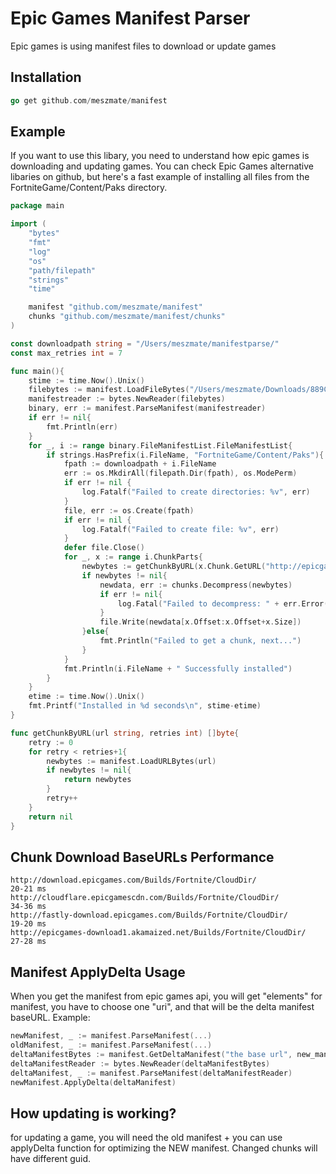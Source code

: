 # Epic Games Manifest Parser
Epic games is using manifest files to download or update games 

## Installation
```go
go get github.com/meszmate/manifest
```

## Example
If you want to use this libary, you need to understand how epic games is downloading and updating games. You can check Epic Games alternative libaries on github, but here's a fast example of installing all files from the FortniteGame/Content/Paks directory.
```go
package main

import (
	"bytes"
	"fmt"
	"log"
	"os"
	"path/filepath"
	"strings"
	"time"

	manifest "github.com/meszmate/manifest"
	chunks "github.com/meszmate/manifest/chunks"
)

const downloadpath string = "/Users/meszmate/manifestparse/"
const max_retries int = 7

func main(){
	stime := time.Now().Unix()
	filebytes := manifest.LoadFileBytes("/Users/meszmate/Downloads/889Cfv4W7UAZ6Jn0dUyIuV0kX7gTog.manifest")
	manifestreader := bytes.NewReader(filebytes)
	binary, err := manifest.ParseManifest(manifestreader)
	if err != nil{
		fmt.Println(err)
	}
	for _, i := range binary.FileManifestList.FileManifestList{
		if strings.HasPrefix(i.FileName, "FortniteGame/Content/Paks"){
			fpath := downloadpath + i.FileName
			err := os.MkdirAll(filepath.Dir(fpath), os.ModePerm)
			if err != nil {
				log.Fatalf("Failed to create directories: %v", err)
			}
			file, err := os.Create(fpath)
			if err != nil {
				log.Fatalf("Failed to create file: %v", err)
			}
			defer file.Close()
			for _, x := range i.ChunkParts{
				newbytes := getChunkByURL(x.Chunk.GetURL("http://epicgames-download1.akamaized.net/Builds/Fortnite/CloudDir/ChunksV4"), max_retries)
				if newbytes != nil{
					newdata, err := chunks.Decompress(newbytes)
					if err != nil{
						log.Fatal("Failed to decompress: " + err.Error())
					}
					file.Write(newdata[x.Offset:x.Offset+x.Size])
				}else{
					fmt.Println("Failed to get a chunk, next...")
				}
			}
			fmt.Println(i.FileName + " Successfully installed")
		}
	}
	etime := time.Now().Unix()
	fmt.Printf("Installed in %d seconds\n", stime-etime)
}

func getChunkByURL(url string, retries int) []byte{
	retry := 0
	for retry < retries+1{
		newbytes := manifest.LoadURLBytes(url)
		if newbytes != nil{
			return newbytes
		}
		retry++
	}
	return nil
}
```
## Chunk Download BaseURLs Performance
```
http://download.epicgames.com/Builds/Fortnite/CloudDir/       		20-21 ms
http://cloudflare.epicgamescdn.com/Builds/Fortnite/CloudDir/  		34-36 ms
http://fastly-download.epicgames.com/Builds/Fortnite/CloudDir/ 		19-20 ms
http://epicgames-download1.akamaized.net/Builds/Fortnite/CloudDir/      27-28 ms
```

## Manifest ApplyDelta Usage
When you get the manifest from epic games api, you will get "elements" for manifest, you have to choose one "uri", and that will be the delta manifest baseURL. Example:
```go
newManifest, _ := manifest.ParseManifest(...)
oldManifest, _ := manifest.ParseManifest(...)
deltaManifestBytes := manifest.GetDeltaManifest("the base url", new_manifest.Metadata.BuildId, old_manifest.Metadata.BuildId)
deltaManifestReader := bytes.NewReader(deltaManifestBytes)
deltaManifest, _ := manifest.ParseManifest(deltaManifestReader)
newManifest.ApplyDelta(deltaManifest)
```

## How updating is working?
for updating a game, you will need the old manifest + you can use applyDelta function for optimizing the NEW manifest. Changed chunks will have different guid.

